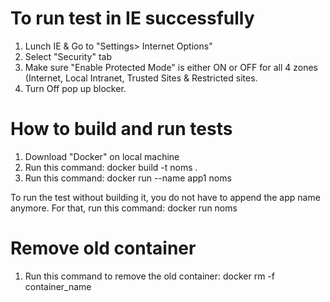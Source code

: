 To run test in IE successfully
===============================
1. Lunch IE & Go to "Settings> Internet Options"
2. Select "Security" tab
3. Make sure "Enable Protected Mode" is either ON or OFF for all 4 zones (Internet, Local Intranet, Trusted Sites & Restricted sites.
4. Turn Off pop up blocker.


How to build and run tests
==============================================================================
1. Download "Docker" on local machine
2. Run this command: docker build -t noms .
3. Run this command: docker run --name app1 noms


To run the test without building it, you do not have to append the app name anymore.
For that, run this command: docker run noms


Remove old container
===============================================
1. Run this command to remove the old container: docker rm -f container_name

